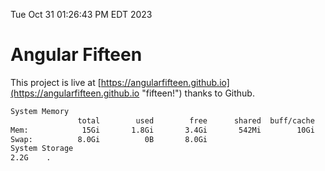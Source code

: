 Tue Oct 31 01:26:43 PM EDT 2023

# Angular Fifteen


This project is live at [https://angularfifteen.github.io](https://angularfifteen.github.io "fifteen!") thanks to Github.

```bash
System Memory
               total        used        free      shared  buff/cache   available
Mem:            15Gi       1.8Gi       3.4Gi       542Mi        10Gi        12Gi
Swap:          8.0Gi          0B       8.0Gi
System Storage
2.2G	.
```
```bash
